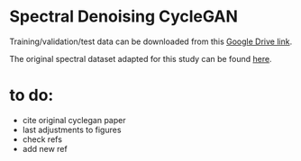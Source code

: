 # Spectral Denoising CycleGAN

Training/validation/test data can be downloaded from this [Google Drive link](https://drive.google.com/drive/folders/1d7KSXt-ZDyDc_YGKFiEZV5ckLYmrl6y8?usp=sharing).

The original spectral dataset adapted for this study can be found [here](https://github.com/conor-horgan/DeepeR). 
# to do:

- cite original cyclegan paper
- last adjustments to figures
- check refs
- add new ref

